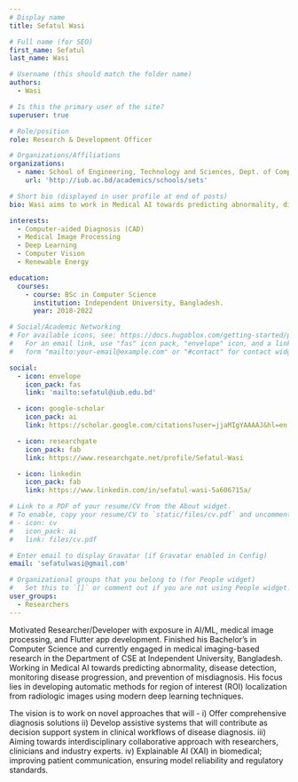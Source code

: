 ```yaml
---
# Display name
title: Sefatul Wasi

# Full name (for SEO)
first_name: Sefatul
last_name: Wasi

# Username (this should match the folder name)
authors:
  - Wasi

# Is this the primary user of the site?
superuser: true

# Role/position
role: Research & Development Officer 

# Organizations/Affiliations
organizations:
  - name: School of Engineering, Technology and Sciences, Dept. of Computer Scinece & Engineering, Independent University, Bangladesh.
    url: 'http://iub.ac.bd/academics/schools/sets'

# Short bio (displayed in user profile at end of posts)
bio: Wasi aims to work in Medical AI towards predicting abnormality, disease detection, monitoring disease progression, and prevention of misdiagnosis. His focus lies in developing automatic methods for region of interest (ROI) localization from radiologic images using modern deep learning techniques.

interests:
  - Computer-aided Diagnosis (CAD)
  - Medical Image Processing
  - Deep Learning
  - Computer Vision
  - Renewable Energy

education:
  courses:
    - course: BSc in Computer Science
      institution: Independent University, Bangladesh.
      year: 2018-2022

# Social/Academic Networking
# For available icons, see: https://docs.hugoblox.com/getting-started/page-builder/#icons
#   For an email link, use "fas" icon pack, "envelope" icon, and a link in the
#   form "mailto:your-email@example.com" or "#contact" for contact widget.

social:
  - icon: envelope
    icon_pack: fas
    link: 'mailto:sefatul@iub.edu.bd'

  - icon: google-scholar
    icon_pack: ai
    link: https://scholar.google.com/citations?user=jjaMIgYAAAAJ&hl=en

  - icon: researchgate
    icon_pack: fab
    link: https://www.researchgate.net/profile/Sefatul-Wasi

  - icon: linkedin
    icon_pack: fab
    link: https://www.linkedin.com/in/sefatul-wasi-5a606715a/

# Link to a PDF of your resume/CV from the About widget.
# To enable, copy your resume/CV to `static/files/cv.pdf` and uncomment the lines below.
# - icon: cv
#   icon_pack: ai
#   link: files/cv.pdf

# Enter email to display Gravatar (if Gravatar enabled in Config)
email: 'sefatulwasi@gmail.com'

# Organizational groups that you belong to (for People widget)
#   Set this to `[]` or comment out if you are not using People widget.
user_groups:
  - Researchers
---
```


Motivated Researcher/Developer with exposure in AI/ML, medical image processing, and Flutter app development. Finished his Bachelor’s in Computer Science and currently engaged in medical imaging-based research in the Department of CSE at Independent University, Bangladesh. Working in Medical AI towards predicting abnormality, disease detection, monitoring disease progression, and prevention of misdiagnosis. His focus lies in developing automatic methods for region of interest (ROI) localization from radiologic images using modern deep learning techniques.

The vision is to work on novel approaches that will - 
i) Offer comprehensive diagnosis solutions
ii) Develop assistive systems that will contribute as decision support system in clinical workflows of disease diagnosis.
iii) Aiming towards interdisciplinary collaborative approach with researchers, clinicians and industry experts.
iv) Explainable AI (XAI) in biomedical; improving patient communication, ensuring model reliability and regulatory standards.